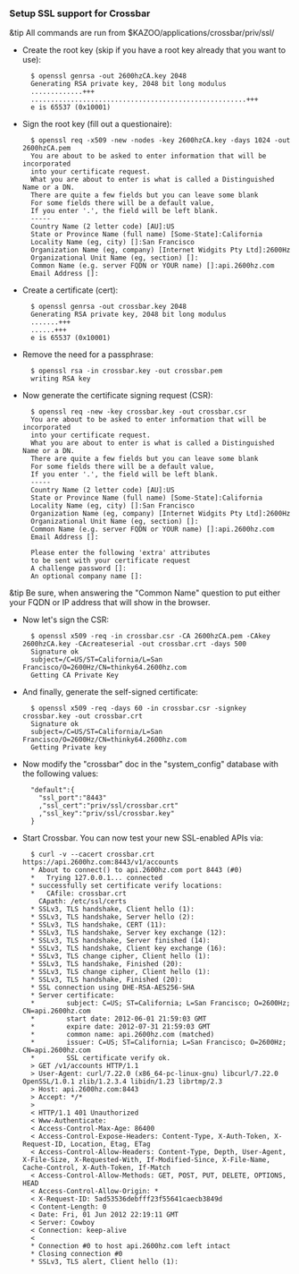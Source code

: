 

### Setup SSL support for Crossbar

&tip All commands are run from $KAZOO/applications/crossbar/priv/ssl/

* Create the root key (skip if you have a root key already that you want to use):

        $ openssl genrsa -out 2600hzCA.key 2048
        Generating RSA private key, 2048 bit long modulus
        .............+++
        ......................................................+++
        e is 65537 (0x10001)

* Sign the root key (fill out a questionaire):

        $ openssl req -x509 -new -nodes -key 2600hzCA.key -days 1024 -out 2600hzCA.pem
        You are about to be asked to enter information that will be incorporated
        into your certificate request.
        What you are about to enter is what is called a Distinguished Name or a DN.
        There are quite a few fields but you can leave some blank
        For some fields there will be a default value,
        If you enter '.', the field will be left blank.
        -----
        Country Name (2 letter code) [AU]:US
        State or Province Name (full name) [Some-State]:California
        Locality Name (eg, city) []:San Francisco
        Organization Name (eg, company) [Internet Widgits Pty Ltd]:2600Hz
        Organizational Unit Name (eg, section) []:
        Common Name (e.g. server FQDN or YOUR name) []:api.2600hz.com
        Email Address []:

* Create a certificate (cert):

        $ openssl genrsa -out crossbar.key 2048
        Generating RSA private key, 2048 bit long modulus
        .......+++
        ......+++
        e is 65537 (0x10001)

* Remove the need for a passphrase:

        $ openssl rsa -in crossbar.key -out crossbar.pem
        writing RSA key

* Now generate the certificate signing request (CSR):

        $ openssl req -new -key crossbar.key -out crossbar.csr
        You are about to be asked to enter information that will be incorporated
        into your certificate request.
        What you are about to enter is what is called a Distinguished Name or a DN.
        There are quite a few fields but you can leave some blank
        For some fields there will be a default value,
        If you enter '.', the field will be left blank.
        -----
        Country Name (2 letter code) [AU]:US
        State or Province Name (full name) [Some-State]:California
        Locality Name (eg, city) []:San Francisco
        Organization Name (eg, company) [Internet Widgits Pty Ltd]:2600Hz
        Organizational Unit Name (eg, section) []:
        Common Name (e.g. server FQDN or YOUR name) []:api.2600hz.com
        Email Address []:

        Please enter the following 'extra' attributes
        to be sent with your certificate request
        A challenge password []:
        An optional company name []:

&tip Be sure, when answering the "Common Name" question to put either your FQDN or IP address that will show in the browser.

* Now let's sign the CSR:

        $ openssl x509 -req -in crossbar.csr -CA 2600hzCA.pem -CAkey 2600hzCA.key -CAcreateserial -out crossbar.crt -days 500
        Signature ok
        subject=/C=US/ST=California/L=San Francisco/O=2600Hz/CN=thinky64.2600hz.com
        Getting CA Private Key

* And finally, generate the self-signed certificate:

        $ openssl x509 -req -days 60 -in crossbar.csr -signkey crossbar.key -out crossbar.crt
        Signature ok
        subject=/C=US/ST=California/L=San Francisco/O=2600Hz/CN=thinky64.2600hz.com
        Getting Private key

* Now modify the "crossbar" doc in the "system_config" database with the following values:

        "default":{
          "ssl_port":"8443"
          ,"ssl_cert":"priv/ssl/crossbar.crt"
          ,"ssl_key":"priv/ssl/crossbar.key"
        }

* Start Crossbar. You can now test your new SSL-enabled APIs via:

        $ curl -v --cacert crossbar.crt https://api.2600hz.com:8443/v1/accounts
        * About to connect() to api.2600hz.com port 8443 (#0)
        *   Trying 127.0.0.1... connected
        * successfully set certificate verify locations:
        *   CAfile: crossbar.crt
          CApath: /etc/ssl/certs
        * SSLv3, TLS handshake, Client hello (1):
        * SSLv3, TLS handshake, Server hello (2):
        * SSLv3, TLS handshake, CERT (11):
        * SSLv3, TLS handshake, Server key exchange (12):
        * SSLv3, TLS handshake, Server finished (14):
        * SSLv3, TLS handshake, Client key exchange (16):
        * SSLv3, TLS change cipher, Client hello (1):
        * SSLv3, TLS handshake, Finished (20):
        * SSLv3, TLS change cipher, Client hello (1):
        * SSLv3, TLS handshake, Finished (20):
        * SSL connection using DHE-RSA-AES256-SHA
        * Server certificate:
        *        subject: C=US; ST=California; L=San Francisco; O=2600Hz; CN=api.2600hz.com
        *        start date: 2012-06-01 21:59:03 GMT
        *        expire date: 2012-07-31 21:59:03 GMT
        *        common name: api.2600hz.com (matched)
        *        issuer: C=US; ST=California; L=San Francisco; O=2600Hz; CN=api.2600hz.com
        *        SSL certificate verify ok.
        > GET /v1/accounts HTTP/1.1
        > User-Agent: curl/7.22.0 (x86_64-pc-linux-gnu) libcurl/7.22.0 OpenSSL/1.0.1 zlib/1.2.3.4 libidn/1.23 librtmp/2.3
        > Host: api.2600hz.com:8443
        > Accept: */*
        >
        < HTTP/1.1 401 Unauthorized
        < Www-Authenticate:
        < Access-Control-Max-Age: 86400
        < Access-Control-Expose-Headers: Content-Type, X-Auth-Token, X-Request-ID, Location, Etag, ETag
        < Access-Control-Allow-Headers: Content-Type, Depth, User-Agent, X-File-Size, X-Requested-With, If-Modified-Since, X-File-Name, Cache-Control, X-Auth-Token, If-Match
        < Access-Control-Allow-Methods: GET, POST, PUT, DELETE, OPTIONS, HEAD
        < Access-Control-Allow-Origin: *
        < X-Request-ID: 5ad53536debfff23f55641caecb3849d
        < Content-Length: 0
        < Date: Fri, 01 Jun 2012 22:19:11 GMT
        < Server: Cowboy
        < Connection: keep-alive
        <
        * Connection #0 to host api.2600hz.com left intact
        * Closing connection #0
        * SSLv3, TLS alert, Client hello (1):

